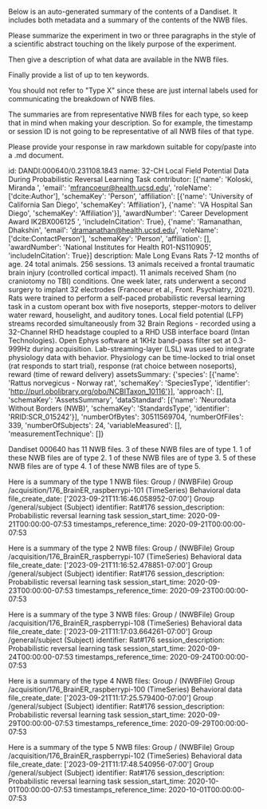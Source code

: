 
Below is an auto-generated summary of the contents of a Dandiset. It includes both metadata and a summary of the contents of the NWB files.

Please summarize the experiment in two or three paragraphs in the style of a scientific abstract touching on the likely purpose of the experiment.

Then give a description of what data are available in the NWB files.

Finally provide a list of up to ten keywords.

You should not refer to "Type X" since these are just internal labels used for communicating the breakdown of NWB files.

The summaries are from representative NWB files for each type, so keep that in mind when making your description. So for example, the timestamp or session ID is not going to be representative of all NWB files of that type.

Please provide your response in raw markdown suitable for copy/paste into a .md document.


id: DANDI:000640/0.231108.1843
name: 32-CH Local Field Potential Data During Probabilistic Reversal Learning Task
contributor: [{'name': 'Koloski, Miranda ', 'email': 'mfrancoeur@health.ucsd.edu', 'roleName': ['dcite:Author'], 'schemaKey': 'Person', 'affiliation': [{'name': 'University of California San Diego', 'schemaKey': 'Affiliation'}, {'name': 'VA Hospital San Diego', 'schemaKey': 'Affiliation'}], 'awardNumber': 'Career Development Award IK2BX006125 ', 'includeInCitation': True}, {'name': 'Ramanathan, Dhakshin', 'email': 'dramanathan@health.ucsd.edu', 'roleName': ['dcite:ContactPerson'], 'schemaKey': 'Person', 'affiliation': [], 'awardNumber': 'National Institutes for Health R01-NS110905', 'includeInCitation': True}]
description: Male Long Evans Rats 7-12 months of age. 24 total animals. 256 sessions.  13 animals received a frontal traumatic brain injury (controlled cortical impact). 11 animals received Sham (no craniotomy no TBI) conditions. One week later, rats underwent a second surgery to implant 32 electrodes (Francoeur et al., Front. Psychiatry, 2021). Rats were trained to perform a self-paced probabilistic reversal learning task in a custom operant box with five noseports, stepper-motors to deliver water reward, houselight, and auditory tones. Local field potential (LFP) streams recorded simultaneously from 32 Brain Regions - recorded using a 32-Channel RHD headstage coupled to a RHD USB interface board (Intan Technologies). Open Ephys software at 1KHz band-pass filter set at 0.3-999Hz during acquisition. Lab-streaming-layer (LSL) was used to integrate physiology data with behavior. Physiology can be time-locked to trial onset (rat responds to start trial), response (rat choice between noseports), reward (time of reward delivery)
assetsSummary: {'species': [{'name': 'Rattus norvegicus - Norway rat', 'schemaKey': 'SpeciesType', 'identifier': 'http://purl.obolibrary.org/obo/NCBITaxon_10116'}], 'approach': [], 'schemaKey': 'AssetsSummary', 'dataStandard': [{'name': 'Neurodata Without Borders (NWB)', 'schemaKey': 'StandardsType', 'identifier': 'RRID:SCR_015242'}], 'numberOfBytes': 30511569704, 'numberOfFiles': 339, 'numberOfSubjects': 24, 'variableMeasured': [], 'measurementTechnique': []}

Dandiset 000640 has 11 NWB files.
3 of these NWB files are of type 1.
1 of these NWB files are of type 2.
1 of these NWB files are of type 3.
5 of these NWB files are of type 4.
1 of these NWB files are of type 5.


Here is a summary of the type 1 NWB files:
  Group / (NWBFile) 
  Group /acquisition/176_BrainER_raspberrypi-101 (TimeSeries) Behavioral data
  file_create_date: ['2023-09-21T11:16:46.058952-07:00']
  Group /general/subject (Subject) 
  identifier: Rat#176
  session_description: Probabilistic reversal learning task
  session_start_time: 2020-09-21T00:00:00-07:53
  timestamps_reference_time: 2020-09-21T00:00:00-07:53


Here is a summary of the type 2 NWB files:
  Group / (NWBFile) 
  Group /acquisition/176_BrainER_raspberrypi-107 (TimeSeries) Behavioral data
  file_create_date: ['2023-09-21T11:16:52.478851-07:00']
  Group /general/subject (Subject) 
  identifier: Rat#176
  session_description: Probabilistic reversal learning task
  session_start_time: 2020-09-23T00:00:00-07:53
  timestamps_reference_time: 2020-09-23T00:00:00-07:53


Here is a summary of the type 3 NWB files:
  Group / (NWBFile) 
  Group /acquisition/176_BrainER_raspberrypi-108 (TimeSeries) Behavioral data
  file_create_date: ['2023-09-21T11:17:03.664261-07:00']
  Group /general/subject (Subject) 
  identifier: Rat#176
  session_description: Probabilistic reversal learning task
  session_start_time: 2020-09-24T00:00:00-07:53
  timestamps_reference_time: 2020-09-24T00:00:00-07:53


Here is a summary of the type 4 NWB files:
  Group / (NWBFile) 
  Group /acquisition/176_BrainER_raspberrypi-100 (TimeSeries) Behavioral data
  file_create_date: ['2023-09-21T11:17:25.579400-07:00']
  Group /general/subject (Subject) 
  identifier: Rat#176
  session_description: Probabilistic reversal learning task
  session_start_time: 2020-09-29T00:00:00-07:53
  timestamps_reference_time: 2020-09-29T00:00:00-07:53


Here is a summary of the type 5 NWB files:
  Group / (NWBFile) 
  Group /acquisition/176_BrainER_raspberrypi-102 (TimeSeries) Behavioral data
  file_create_date: ['2023-09-21T11:17:48.540956-07:00']
  Group /general/subject (Subject) 
  identifier: Rat#176
  session_description: Probabilistic reversal learning task
  session_start_time: 2020-10-01T00:00:00-07:53
  timestamps_reference_time: 2020-10-01T00:00:00-07:53

